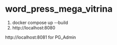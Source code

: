 # word_press_mega_vitrina

1) docker compose up --build
2) http://localhost:8080

http://localhost:8081 for PG_Admin
